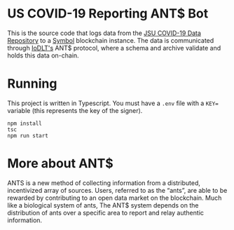 # US COVID-19 Reporting ANT\$ Bot

This is the source code that logs data from the [JSU COVID-19 Data Repository](https://github.com/CSSEGISandData/COVID-19) to a [Symbol](nemtech.github.io) blockchain instance. The data is communicated through [IoDLT's](iodlt.com) ANT\$ protocol, where a schema and archive validate and holds this data on-chain.

# Running

This project is written in Typescript. You must have a `.env` file with a `KEY=` variable (this represents the key of the signer).

```
npm install
tsc
npm run start
```

# More about ANT\$

ANTS is a new method of collecting information from a distributed, incentivized array of sources. Users, referred to as the “ants”, are able to be rewarded by contributing to an open data market on the blockchain. Much like a biological system of ants, The ANT\$ system depends on the distribution of ants over a specific area to report and relay authentic information.
